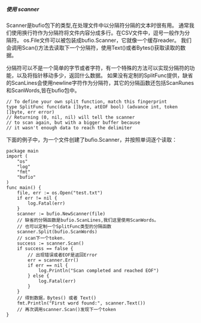 ##### 使用 scanner
Scanner是bufio包下的类型,在处理文件中以分隔符分隔的文本时很有用。
通常我们使用换行符作为分隔符将文件内容分成多行。在CSV文件中，逗号一般作为分隔符。
os.File文件可以被包装成bufio.Scanner，它就像一个缓存reader。
我们会调用Scan()方法去读取下一个分隔符，使用Text()或者Bytes()获取读取的数据。

分隔符可以不是一个简单的字节或者字符，有一个特殊的方法可以实现分隔符的功能，以及将指针移动多少，返回什么数据。
如果没有定制的SplitFunc提供，缺省的ScanLines会使用newline字符作为分隔符，其它的分隔函数还包括ScanRunes和ScanWords,皆在bufio包中。

    // To define your own split function, match this fingerprint
    type SplitFunc func(data []byte, atEOF bool) (advance int, token []byte, err error)
    // Returning (0, nil, nil) will tell the scanner
    // to scan again, but with a bigger buffer because
    // it wasn't enough data to reach the delimiter
    
下面的例子中，为一个文件创建了bufio.Scanner，并按照单词逐个读取：

    package main
    import (
        "os"
        "log"
        "fmt"
        "bufio"
    )
    func main() {
        file, err := os.Open("test.txt")
        if err != nil {
            log.Fatal(err)
        }
        scanner := bufio.NewScanner(file)
        // 缺省的分隔函数是bufio.ScanLines,我们这里使用ScanWords。
        // 也可以定制一个SplitFunc类型的分隔函数
        scanner.Split(bufio.ScanWords)
        // scan下一个token.
        success := scanner.Scan()
        if success == false {
            // 出现错误或者EOF是返回Error
            err = scanner.Err()
            if err == nil {
                log.Println("Scan completed and reached EOF")
            } else {
                log.Fatal(err)
            }
        }
        // 得到数据，Bytes() 或者 Text()
        fmt.Println("First word found:", scanner.Text())
        // 再次调用scanner.Scan()发现下一个token
    }